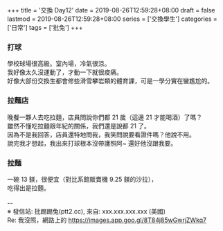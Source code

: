 +++
title = '交換 Day12'
date = 2019-08-26T12:59:28+08:00
draft = false
lastmod = 2019-08-26T12:59:28+08:00
series = ['交換學生']
categories = ['日常']
tags = ['批兔']
+++
### 打球
學校球場很高級。室內場，冷氣很涼。<br>
我好像太久沒運動了，才動一下就很痠痛。<br>
好像大部份交換生都會修些滑雪攀岩類的體育課，可是一學分實在蠻尷尬的。
### 拉麵店
晚餐一夥人去吃拉麵，店員問說你們都 21 歲（這邊 21 才能喝酒）了嗎？<br>
雖然不懂吃拉麵跟年紀的關係，我們還是說都 21 了。<br>
因為不是我回答，店員還特地問我，我笑問說要看證件嗎？他說不用。<br>
說完我才想起，我出來打球根本沒帶護照阿~ 還好他沒跟我要。<br>
### 拉麵
一碗 13 鎂，很便宜（對比系館販賣機 9.25 鎂的沙拉），<br>
吃得出是拉麵。<br>
<br>
--<br>
※ 發信站: 批踢踢兔(ptt2.cc), 來自: xxx.xxx.xxx.xxx (美國)<br>
Re: 我沒照，網路上的 https://images.app.goo.gl/8T84j85wGwrjZWkq7<br>
